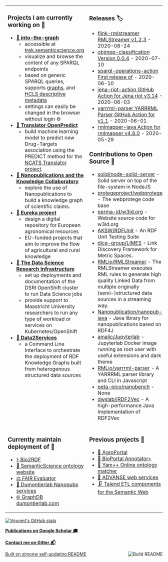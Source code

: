 <table><tr><td valign="top" width="50%">

### Projects I am currently working on 📂
* [**🧭 into-the-graph**](https://github.com/MaastrichtU-IDS/into-the-graph)
  * accessible at [trek.semanticscience.org](https://trek.semanticscience.org)
  * visualize and browse the content of any SPARQL endpoints
  * based on generic SPARQL queries, supports [graphs](https://www.w3.org/TR/sparql11-query/#unnamedGraph), and [HCLS descriptive metadata](https://www.w3.org/TR/hcls-dataset/)
  * settings can easily be changed in the browser without login ⚙️
* [**🔮 Translator OpenPredict**](https://maastrichtu-ids.github.io/translator-openpredict/)    
  * build machine learning model to predict new Drug-Targets association using the PREDICT method for the [NCATS Translator project](https://ncats.nih.gov/translator).
* [**🔬 Nanopublications and the Knowledge Collaboratory**](http://nanopub.org/wordpress/)
  * explore the use of Nanopublications to build a knowledge graph of scientific claims.
* [**🚜 Eureka project**](https://h2020eureka.eu/about)
  * design a digital repository for European agronomical resources
  * EU-funded projects that aim to improve the flow of agricultural and rural knowledge
* **[🔭 The Data Science Research Infrastructure](https://maastrichtu-ids.github.io/dsri-documentation/)**
  * set up deployments and documentation of the DSRI OpenShift cluster to run Data Science jobs
  * provide support to Maastricht University researchers to run any type of workload or services on Kubernetes/OpenShift
* **[🐳 Data2Services](https://d2s.semanticscience.org)**
  * a Command Line Interface to orchestrate the deployment of RDF Knowledge Graphs built from heterogenous structured data sources

</td><td valign="top" width="50%">

### Releases 🏷️
<!-- recent_releases starts -->
* [flink-rmlstreamer RMLStreamer v1.2.3](https://github.com/vemonet/flink-rmlstreamer/releases/tag/v1.2.3) - 2020-08-24
* [objmpp-classification Version 0.0.4](https://github.com/JEmonet67/objmpp-classification/releases/tag/0.0.4) - 2020-07-10
* [sparql-operations-action First release of](https://github.com/vemonet/sparql-operations-action/releases/tag/v1) - 2020-06-10
* [jena-riot-action GitHub Action for Jena riot v3.14](https://github.com/vemonet/jena-riot-action/releases/tag/v3.14) - 2020-06-03
* [yarrrml-parser YARRRML Parser GitHub Action for v1.1](https://github.com/vemonet/yarrrml-parser/releases/tag/v1.1) - 2020-06-01
* [rmlmapper-java Action for rmlmapper v4.8.0](https://github.com/vemonet/rmlmapper-java/releases/tag/v4.8) - 2020-05-29
<!-- recent_releases ends -->
<!-- See [all releases](https://github.com/vemonet/vemonet/blob/main/releases.md) -->

### Contributions to Open Source 🧞
<!-- contributions starts -->
* [solid/node-solid-server](https://github.com/solid/node-solid-server) - Solid server on top of the file-system in NodeJS
* [protegeproject/webprotege](https://github.com/protegeproject/webprotege) - The webprotege code base
* [perma-id/w3id.org](https://github.com/perma-id/w3id.org) - Website source code for w3id.org
* [AKSW/RDFUnit](https://github.com/AKSW/RDFUnit) - An RDF Unit Testing Suite
* [dice-group/LIMES](https://github.com/dice-group/LIMES) - Link Discovery Framework for Metric Spaces.
* [RMLio/RMLStreamer](https://github.com/RMLio/RMLStreamer) - The RMLStreamer executes RML rules to generate high quality Linked Data from multiple originally (semi-)structured data sources in a streaming way.
* [Nanopublication/nanopub-java](https://github.com/Nanopublication/nanopub-java) - Java library for nanopublications based on RDF4J
* [amalic/Jupyterlab](https://github.com/amalic/Jupyterlab) - Jupyterlab Docker image running as root user with useful extensions and dark theme
* [RMLio/yarrrml-parser](https://github.com/RMLio/yarrrml-parser) - A YARRRML parser library and CLI in Javascript
* [peta-pico/nanobench](https://github.com/peta-pico/nanobench) - None
* [dwslab/jRDF2Vec](https://github.com/dwslab/jRDF2Vec) - A high-performance Java Implementation of RDF2Vec
<!-- contributions ends -->

</td></tr>

<tr><td valign="top" width="50%">

### Currently maintain deployment of 🚀
* [⚕️ Bio2RDF](https://bio2rdf.org/)
* [🔗 SemanticScience ontology website](https://semanticscience.org)
* [⚖️ FAIR Evaluator](https://fair-evaluator.semanticscience.org/FAIR_Evaluator/)
* [🔬 Dumontierlab Nanopubs services](http://grlc.np.dumontierlab.com/api/local/local/)
* [🌐 GraphDB dumontierlab.com](https://graphdb.dumontierlab.com/)


</td><td valign="top" width="50%">

### Previous projects 📜
* [🌾 AgroPortal](http://agroportal.lirmm.fr/)
* [📝 BioPortal Annotator+](https://bioportal.bioontology.org/annotatorplus)
* [🎯 Yam++ Online ontology matcher](http://yamplusplus.lirmm.fr/)
* [🐧 ADVANSE web services](http://advanse.lirmm.fr)
* [🗜️ Talend ETL components for the Semantic Web](https://github.com/vemonet/talend4sw)

</td></tr></table>



[![Vincent's GitHub stats](https://github-readme-stats.vercel.app/api?username=vemonet&show_icons=true)](https://github.com/anuraghazra/github-readme-stats)

[**Publications on Google Scholar 🎓**](https://scholar.google.com/citations?hl=en&user=G59f3woAAAAJ&sortby=pubdate)

[**Contact me on Gitter 📬**](https://gitter.im/vemonet)


<a href="https://github.com/vemonet/vemonet/actions"><img src="https://github.com/vemonet/vemonet/workflows/Build%20README/badge.svg" align="right" alt="Build README"></a> <a href="https://simonwillison.net/2020/Jul/10/self-updating-profile-readme/">Built on simonw self-updating README</a>


<!--
Personal stats API (not working):
[![Vincent's GitHub stats](https://github-readme-stats-sage.vercel.app/api?username=vemonet&show_icons=true)](https://github.com/anuraghazra/github-readme-stats)

Create table:
<table><tr><td valign="top">
1st column
</td><td valign="top">
2nd column
</td></tr></table>

- 🔭 I’m currently working on ...
- 🌱 I’m currently learning ...
- 👯 I’m looking to collaborate on ...
- 🤔 I’m looking for help with ...
- 💬 Ask me about ...
- 📫 How to reach me: ...
- 😄 Pronouns: ...
- ⚡ Fun fact: ...
-->
